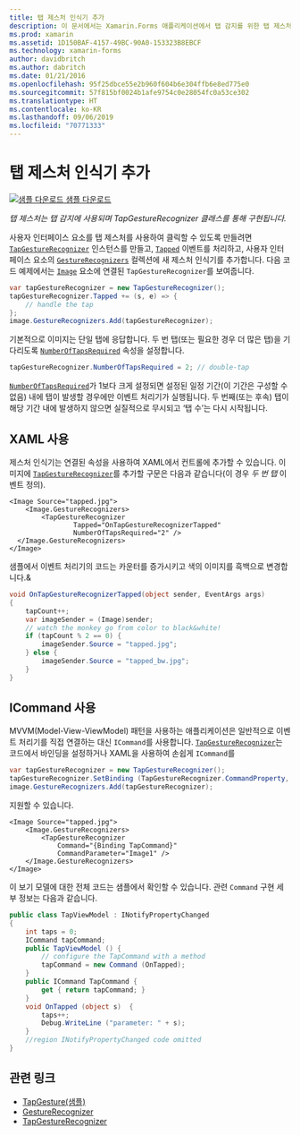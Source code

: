 ```yaml
---
title: 탭 제스처 인식기 추가
description: 이 문서에서는 Xamarin.Forms 애플리케이션에서 탭 감지를 위한 탭 제스처를 사용하는 방법을 설명합니다. 탭 감지는 TapGestureRecognizer 클래스를 사용하여 구현됩니다.
ms.prod: xamarin
ms.assetid: 1D150BAF-4157-49BC-90A0-153323B8EBCF
ms.technology: xamarin-forms
author: davidbritch
ms.author: dabritch
ms.date: 01/21/2016
ms.openlocfilehash: 95f25dbce55e2b960f604b6e304ffb6e8ed775e0
ms.sourcegitcommit: 57f815bf0024b1afe9754c0e28054fc0a53ce302
ms.translationtype: HT
ms.contentlocale: ko-KR
ms.lasthandoff: 09/06/2019
ms.locfileid: "70771333"
---
```

# <a name="adding-a-tap-gesture-recognizer"></a>탭 제스처 인식기 추가

[![샘플 다운로드](~/media/shared/download.png) 샘플 다운로드](https://docs.microsoft.com/samples/xamarin/xamarin-forms-samples/workingwithgestures-tapgesture)

_탭 제스처는 탭 감지에 사용되며 TapGestureRecognizer 클래스를 통해 구현됩니다._

사용자 인터페이스 요소를 탭 제스처를 사용하여 클릭할 수 있도록 만들려면 [`TapGestureRecognizer`](xref:Xamarin.Forms.TapGestureRecognizer) 인스턴스를 만들고, [`Tapped`](xref:Xamarin.Forms.TapGestureRecognizer.Tapped) 이벤트를 처리하고, 사용자 인터페이스 요소의 [`GestureRecognizers`](xref:Xamarin.Forms.View.GestureRecognizers) 컬렉션에 새 제스처 인식기를 추가합니다. 다음 코드 예제에서는 [`Image`](xref:Xamarin.Forms.Image) 요소에 연결된 `TapGestureRecognizer`를 보여줍니다.

```csharp
var tapGestureRecognizer = new TapGestureRecognizer();
tapGestureRecognizer.Tapped += (s, e) => {
    // handle the tap
};
image.GestureRecognizers.Add(tapGestureRecognizer);
```

기본적으로 이미지는 단일 탭에 응답합니다. 두 번 탭(또는 필요한 경우 더 많은 탭)을 기다리도록 [`NumberOfTapsRequired`](xref:Xamarin.Forms.TapGestureRecognizer.NumberOfTapsRequired) 속성을 설정합니다.

```csharp
tapGestureRecognizer.NumberOfTapsRequired = 2; // double-tap
```

[`NumberOfTapsRequired`](xref:Xamarin.Forms.TapGestureRecognizer.NumberOfTapsRequired)가 1보다 크게 설정되면 설정된 일정 기간(이 기간은 구성할 수 없음) 내에 탭이 발생할 경우에만 이벤트 처리기가 실행됩니다. 두 번째(또는 후속) 탭이 해당 기간 내에 발생하지 않으면 실질적으로 무시되고 ‘탭 수’는 다시 시작됩니다.

<a name="Using_Xaml" />

## <a name="using-xaml"></a>XAML 사용

제스처 인식기는 연결된 속성을 사용하여 XAML에서 컨트롤에 추가할 수 있습니다. 이미지에 [`TapGestureRecognizer`](xref:Xamarin.Forms.TapGestureRecognizer)를 추가할 구문은 다음과 같습니다(이 경우 *두 번 탭* 이벤트 정의).

```xaml
<Image Source="tapped.jpg">
    <Image.GestureRecognizers>
        <TapGestureRecognizer
                Tapped="OnTapGestureRecognizerTapped"
                NumberOfTapsRequired="2" />
  </Image.GestureRecognizers>
</Image>
```

샘플에서 이벤트 처리기의 코드는 카운터를 증가시키고 색의 이미지를 흑백으로 변경합니다.&amp;

```csharp
void OnTapGestureRecognizerTapped(object sender, EventArgs args)
{
    tapCount++;
    var imageSender = (Image)sender;
    // watch the monkey go from color to black&white!
    if (tapCount % 2 == 0) {
        imageSender.Source = "tapped.jpg";
    } else {
        imageSender.Source = "tapped_bw.jpg";
    }
}
```

## <a name="using-icommand"></a>ICommand 사용

MVVM(Model-View-ViewModel) 패턴을 사용하는 애플리케이션은 일반적으로 이벤트 처리기를 직접 연결하는 대신 `ICommand`를 사용합니다. [`TapGestureRecognizer`](xref:Xamarin.Forms.TapGestureRecognizer)는 코드에서 바인딩을 설정하거나 XAML을 사용하여 손쉽게 `ICommand`를

```csharp
var tapGestureRecognizer = new TapGestureRecognizer();
tapGestureRecognizer.SetBinding (TapGestureRecognizer.CommandProperty, "TapCommand");
image.GestureRecognizers.Add(tapGestureRecognizer);
```

지원할 수 있습니다.

```xaml
<Image Source="tapped.jpg">
    <Image.GestureRecognizers>
        <TapGestureRecognizer
            Command="{Binding TapCommand}"
            CommandParameter="Image1" />
    </Image.GestureRecognizers>
</Image>
```

이 보기 모델에 대한 전체 코드는 샘플에서 확인할 수 있습니다. 관련 `Command` 구현 세부 정보는 다음과 같습니다.

```csharp
public class TapViewModel : INotifyPropertyChanged
{
    int taps = 0;
    ICommand tapCommand;
    public TapViewModel () {
        // configure the TapCommand with a method
        tapCommand = new Command (OnTapped);
    }
    public ICommand TapCommand {
        get { return tapCommand; }
    }
    void OnTapped (object s)  {
        taps++;
        Debug.WriteLine ("parameter: " + s);
    }
    //region INotifyPropertyChanged code omitted
}
```

## <a name="related-links"></a>관련 링크

- [TapGesture(샘플)](https://docs.microsoft.com/samples/xamarin/xamarin-forms-samples/workingwithgestures-tapgesture)
- [GestureRecognizer](xref:Xamarin.Forms.GestureRecognizer)
- [TapGestureRecognizer](xref:Xamarin.Forms.TapGestureRecognizer)

